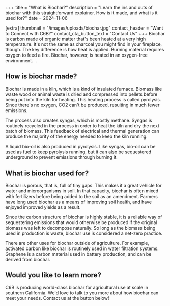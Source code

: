 +++
title = "What is Biochar?"
description = "Learn the ins and outs of biochar with this straightforward explainer. How is it made, and what is it used for?"
date = 2024-11-06

[extra]
thumbnail = "/images/uploads/biochar.jpg"
contact_header = "Want to Connect with C6B?"
contact_cta_button_text = "Contact Us"
+++
Biochar is carbon made of organic matter that's been heated at a very high temperature. It's not the same as charcoal you might find in your fireplace, though. The key difference is how heat is applied. Burning material requires oxygen to feed a fire. Biochar, however, is heated in an oxygen-free environment.  .

## How is biochar made? 

Biochar is made in a kiln, which is a kind of insulated furnace. Biomass like waste wood or animal waste is dried and compressed into pellets before being put into the kiln for heating. This heating process is called pyrolysis. Since there's no oxygen, CO2 can't be produced, resulting in much fewer emissions.    

The process also creates syngas, which is mostly methane. Syngas is routinely recycled in the process in order to heat the kiln and dry the next batch of biomass. This feedback of electrical and thermal generation can produce the majority of the energy needed to keep the kiln running.

A liquid bio-oil is also produced in pyrolysis. Like syngas, bio-oil can be used as fuel to keep pyrolysis running, but it can also be sequestered underground to prevent emissions through burning it.  

## What is biochar used for?

Biochar is porous, that is, full of tiny gaps. This makes it a great vehicle for water and microorganisms in soil. In that capacity, biochar is often mixed with fertilizers before being added to the soil as an amendment. Farmers have long used biochar as a means of improving soil health, and have enjoyed improved yields as a result.    

Since the carbon structure of biochar is highly stable, it is a reliable way of sequestering emissions that would otherwise be produced if the original biomass was left to decompose naturally. So long as the biomass being used in production is waste, biochar use is considered a net-zero practice.

There are other uses for biochar outside of agriculture. For example, activated carbon like biochar is routinely used in water filtration systems. Graphene is a carbon material used in battery production, and can be derived from biochar. 

## Would you like to learn more?

C6B is producing world-class biochar for agricultural use at scale in southern California. We'd love to talk to you more about how biochar can meet your needs. Contact us at the button below!
